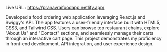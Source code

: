 Live URL : https://pranavraifoodapp.netlify.app/

Developed a food ordering web application leveraging React.js and Swiggy's API.
The app features a user-friendly interface built with HTML5, CSS3, and Tailwind CSS.
Users can browse top restaurant chains, explore "About Us" and "Contact" sections, and seamlessly manage their carts through an interactive cart page.
This project demonstrates my proficiency in front-end development, API integration, and user experience design.
